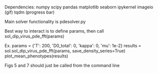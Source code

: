 Dependencies:
    numpy
    scipy
    pandas
    matplotlib
    seaborn
    ipykernel
    imageio (gif)
    tqdm (progress bar)

Main solver functionality is pdesolver.py

Best way to interact is to define params, then call sol_dip_virus_pde_fft(params)

Ex.
    params = {'T': 200, 'D0_total': 0, 'kappa': 0, 'mu': 1e-2}
    results = sol.sol_dip_virus_pde_fft(params, save_density_series=True)
    plot_mean_phenotypes(results)

Figs 5 and 7 should just be called from the command line